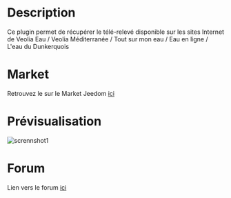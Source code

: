 # Description

Ce plugin permet de récupérer le télé-relevé disponible sur les sites Internet de Veolia Eau / Veolia Méditerranée / Tout sur mon eau / Eau en ligne / L'eau du Dunkerquois

# Market

Retrouvez le sur le Market Jeedom [ici](https://www.jeedom.com/market/index.php?v=d&p=market&type=plugin&&name=veolia_eau)

# Prévisualisation

![scrennshot1](../images/veolia_eau_screen_shoot.png)

# Forum

Lien vers le forum [ici](https://www.jeedom.com/forum/viewtopic.php?f=140&t=21200&start=500)

